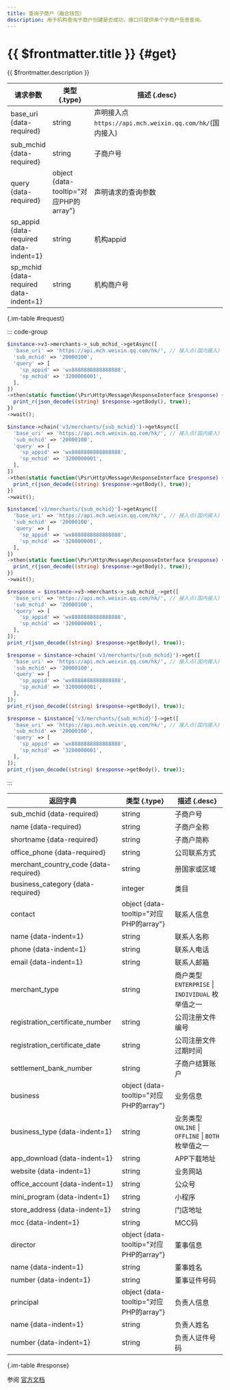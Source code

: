 ```yaml
---
title: 查询子商户（融合钱包）
description: 用于机构查询子商户创建是否成功，接口只提供单个子商户信息查询。
---
```


# {{ $frontmatter.title }} {#get}

{{ $frontmatter.description }}

| 请求参数 | 类型 {.type} | 描述 {.desc}
| --- | --- | ---
| base_uri {data-required} | string | 声明接入点`https://api.mch.weixin.qq.com/hk/`(国内接入)
| sub_mchid {data-required} | string | 子商户号
| query {data-required} | object {data-tooltip="对应PHP的array"} | 声明请求的查询参数
| sp_appid {data-required data-indent=1} | string | 机构appid
| sp_mchid {data-required data-indent=1} | string | 机构商户号

{.im-table #request}

::: code-group

```php [异步纯链式]
$instance->v3->merchants->_sub_mchid_->getAsync([
  'base_uri' => 'https://api.mch.weixin.qq.com/hk/', // 接入点(国内接入)
  'sub_mchid' => '20000100',
  'query' => [
    'sp_appid' => 'wx8888888888888888',
    'sp_mchid' => '3200000001',
  ],
])
->then(static function(\Psr\Http\Message\ResponseInterface $response) {
  print_r(json_decode((string) $response->getBody(), true));
})
->wait();
```

```php [异步声明式]
$instance->chain('v3/merchants/{sub_mchid}')->getAsync([
  'base_uri' => 'https://api.mch.weixin.qq.com/hk/', // 接入点(国内接入)
  'sub_mchid' => '20000100',
  'query' => [
    'sp_appid' => 'wx8888888888888888',
    'sp_mchid' => '3200000001',
  ],
])
->then(static function(\Psr\Http\Message\ResponseInterface $response) {
  print_r(json_decode((string) $response->getBody(), true));
})
->wait();
```

```php [异步属性式]
$instance['v3/merchants/{sub_mchid}']->getAsync([
  'base_uri' => 'https://api.mch.weixin.qq.com/hk/', // 接入点(国内接入)
  'sub_mchid' => '20000100',
  'query' => [
    'sp_appid' => 'wx8888888888888888',
    'sp_mchid' => '3200000001',
  ],
])
->then(static function(\Psr\Http\Message\ResponseInterface $response) {
  print_r(json_decode((string) $response->getBody(), true));
})
->wait();
```

```php [同步纯链式]
$response = $instance->v3->merchants->_sub_mchid_->get([
  'base_uri' => 'https://api.mch.weixin.qq.com/hk/', // 接入点(国内接入)
  'sub_mchid' => '20000100',
  'query' => [
    'sp_appid' => 'wx8888888888888888',
    'sp_mchid' => '3200000001',
  ],
]);
print_r(json_decode((string) $response->getBody(), true));
```

```php [同步声明式]
$response = $instance->chain('v3/merchants/{sub_mchid}')->get([
  'base_uri' => 'https://api.mch.weixin.qq.com/hk/', // 接入点(国内接入)
  'sub_mchid' => '20000100',
  'query' => [
    'sp_appid' => 'wx8888888888888888',
    'sp_mchid' => '3200000001',
  ],
]);
print_r(json_decode((string) $response->getBody(), true));
```

```php [同步属性式]
$response = $instance['v3/merchants/{sub_mchid}']->get([
  'base_uri' => 'https://api.mch.weixin.qq.com/hk/', // 接入点(国内接入)
  'sub_mchid' => '20000100',
  'query' => [
    'sp_appid' => 'wx8888888888888888',
    'sp_mchid' => '3200000001',
  ],
]);
print_r(json_decode((string) $response->getBody(), true));
```

:::

| 返回字典 | 类型 {.type} | 描述 {.desc}
| --- | --- | ---
| sub_mchid {data-required} | string | 子商户号
| name {data-required} | string | 子商户全称
| shortname {data-required} | string | 子商户简称
| office_phone {data-required} | string | 公司联系方式
| merchant_country_code {data-required} | string | 册国家或区域
| business_category {data-required} | integer | 类目
| contact | object {data-tooltip="对应PHP的array"} | 联系人信息
| name {data-indent=1} | string | 联系人名称
| phone {data-indent=1} | string | 联系人电话
| email {data-indent=1} | string | 联系人邮箱
| merchant_type | string | 商户类型<br/>`ENTERPRISE` \| `INDIVIDUAL` 枚举值之一
| registration_certificate_number | string | 公司注册文件编号
| registration_certificate_date | string | 公司注册文件过期时间
| settlement_bank_number | string | 子商户结算账户
| business | object {data-tooltip="对应PHP的array"} | 业务信息
| business_type {data-indent=1} | string | 业务类型<br/>`ONLINE` \| `OFFLINE` \| `BOTH` 枚举值之一
| app_download {data-indent=1} | string | APP下载地址
| website {data-indent=1} | string | 业务网站
| office_account {data-indent=1} | string | 公众号
| mini_program {data-indent=1} | string | 小程序
| store_address {data-indent=1} | string | 门店地址
| mcc {data-indent=1} | string | MCC码
| director | object {data-tooltip="对应PHP的array"} | 董事信息
| name {data-indent=1} | string | 董事姓名
| number {data-indent=1} | string | 董事证件号码
| principal | object {data-tooltip="对应PHP的array"} | 负责人信息
| name {data-indent=1} | string | 负责人姓名
| number {data-indent=1} | string | 负责人证件号码

{.im-table #response}

参阅 [官方文档](https://pay.weixin.qq.com/wiki/doc/api/wxpay/ch/Onborading_Sub_Merchant/chapter3_2.shtml)
